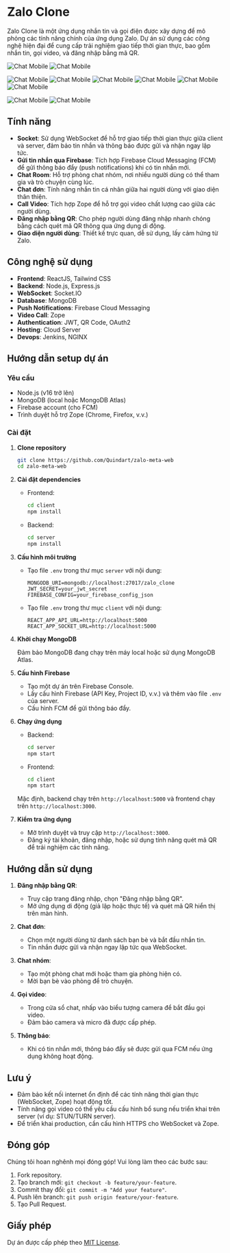 # Zalo Clone

Zalo Clone là một ứng dụng nhắn tin và gọi điện được xây dựng để mô phỏng các tính năng chính của ứng dụng Zalo. Dự án sử dụng các công nghệ hiện đại để cung cấp trải nghiệm giao tiếp thời gian thực, bao gồm nhắn tin, gọi video, và đăng nhập bằng mã QR.

![Chat Mobile](public/assets/readme/system.png)
![Chat Mobile](public/assets/readme/jenkin.png)


![Chat Mobile](public/assets/readme/login.png)
![Chat Mobile](public/assets/readme/QR.png)
![Chat Mobile](public/assets/readme/videocall.png)
![Chat Mobile](public/assets/readme/room.png)
![Chat Mobile](public/assets/readme/home.png)
![Chat Mobile](public/assets/readme/login-app.png)

![Chat Mobile](public/assets/readme/listGroup.png)
![Chat Mobile](public/assets/readme/chat-mobile.png)

## Tính năng

- **Socket**: Sử dụng WebSocket để hỗ trợ giao tiếp thời gian thực giữa client và server, đảm bảo tin nhắn và thông báo được gửi và nhận ngay lập tức.
- **Gửi tin nhắn qua Firebase**: Tích hợp Firebase Cloud Messaging (FCM) để gửi thông báo đẩy (push notifications) khi có tin nhắn mới.
- **Chat Room**: Hỗ trợ phòng chat nhóm, nơi nhiều người dùng có thể tham gia và trò chuyện cùng lúc.
- **Chat đơn**: Tính năng nhắn tin cá nhân giữa hai người dùng với giao diện thân thiện.
- **Call Video**: Tích hợp Zope để hỗ trợ gọi video chất lượng cao giữa các người dùng.
- **Đăng nhập bằng QR**: Cho phép người dùng đăng nhập nhanh chóng bằng cách quét mã QR thông qua ứng dụng di động.
- **Giao diện người dùng**: Thiết kế trực quan, dễ sử dụng, lấy cảm hứng từ Zalo.

## Công nghệ sử dụng

- **Frontend**: ReactJS, Tailwind CSS
- **Backend**: Node.js, Express.js
- **WebSocket**: Socket.IO
- **Database**: MongoDB
- **Push Notifications**: Firebase Cloud Messaging
- **Video Call**: Zope
- **Authentication**: JWT, QR Code, OAuth2
- **Hosting**: Cloud Server
- **Devops**: Jenkins, NGINX

## Hướng dẫn setup dự án

### Yêu cầu

- Node.js (v16 trở lên)
- MongoDB (local hoặc MongoDB Atlas)
- Firebase account (cho FCM)
- Trình duyệt hỗ trợ Zope (Chrome, Firefox, v.v.)

### Cài đặt

1. **Clone repository**

   ```bash
   git clone https://github.com/Quindart/zalo-meta-web
   cd zalo-meta-web
   ```

2. **Cài đặt dependencies**

   - Frontend:
     ```bash
     cd client
     npm install
     ```
   - Backend:
     ```bash
     cd server
     npm install
     ```

3. **Cấu hình môi trường**

   - Tạo file `.env` trong thư mục `server` với nội dung:
     ```
     MONGODB_URI=mongodb://localhost:27017/zalo_clone
     JWT_SECRET=your_jwt_secret
     FIREBASE_CONFIG=your_firebase_config_json
     ```
   - Tạo file `.env` trong thư mục `client` với nội dung:
     ```
     REACT_APP_API_URL=http://localhost:5000
     REACT_APP_SOCKET_URL=http://localhost:5000
     ```

4. **Khởi chạy MongoDB**

   Đảm bảo MongoDB đang chạy trên máy local hoặc sử dụng MongoDB Atlas.

5. **Cấu hình Firebase**

   - Tạo một dự án trên Firebase Console.
   - Lấy cấu hình Firebase (API Key, Project ID, v.v.) và thêm vào file `.env` của server.
   - Cấu hình FCM để gửi thông báo đẩy.

6. **Chạy ứng dụng**

   - Backend:
     ```bash
     cd server
     npm start
     ```
   - Frontend:
     ```bash
     cd client
     npm start
     ```

   Mặc định, backend chạy trên `http://localhost:5000` và frontend chạy trên `http://localhost:3000`.

7. **Kiểm tra ứng dụng**

   - Mở trình duyệt và truy cập `http://localhost:3000`.
   - Đăng ký tài khoản, đăng nhập, hoặc sử dụng tính năng quét mã QR để trải nghiệm các tính năng.

## Hướng dẫn sử dụng

1. **Đăng nhập bằng QR**:
   - Truy cập trang đăng nhập, chọn "Đăng nhập bằng QR".
   - Mở ứng dụng di động (giả lập hoặc thực tế) và quét mã QR hiển thị trên màn hình.

2. **Chat đơn**:
   - Chọn một người dùng từ danh sách bạn bè và bắt đầu nhắn tin.
   - Tin nhắn được gửi và nhận ngay lập tức qua WebSocket.

3. **Chat nhóm**:
   - Tạo một phòng chat mới hoặc tham gia phòng hiện có.
   - Mời bạn bè vào phòng để trò chuyện.

4. **Gọi video**:
   - Trong cửa sổ chat, nhấp vào biểu tượng camera để bắt đầu gọi video.
   - Đảm bảo camera và micro đã được cấp phép.

5. **Thông báo**:
   - Khi có tin nhắn mới, thông báo đẩy sẽ được gửi qua FCM nếu ứng dụng không hoạt động.

## Lưu ý

- Đảm bảo kết nối internet ổn định để các tính năng thời gian thực (WebSocket, Zope) hoạt động tốt.
- Tính năng gọi video có thể yêu cầu cấu hình bổ sung nếu triển khai trên server (ví dụ: STUN/TURN server).
- Để triển khai production, cần cấu hình HTTPS cho WebSocket và Zope.

## Đóng góp

Chúng tôi hoan nghênh mọi đóng góp! Vui lòng làm theo các bước sau:

1. Fork repository.
2. Tạo branch mới: `git checkout -b feature/your-feature`.
3. Commit thay đổi: `git commit -m "Add your feature"`.
4. Push lên branch: `git push origin feature/your-feature`.
5. Tạo Pull Request.

## Giấy phép

Dự án được cấp phép theo [MIT License](LICENSE).